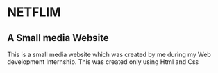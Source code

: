 # NETFLIM

## A Small media Website

 This is a small media website which was created by me during my Web development Internship.
 This was created only using Html and Css 
